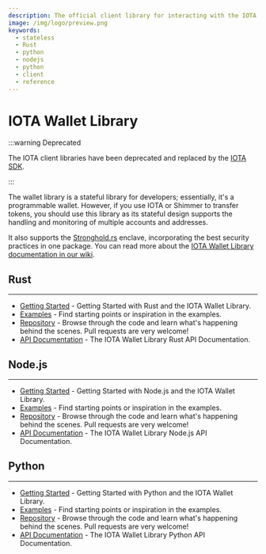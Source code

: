 ```yaml
---
description: The official client library for interacting with the IOTA Tangle allows you to create blocks and transactions, sign transactions, generate addresses, and interact with an IOTA node.
image: /img/logo/preview.png
keywords:
  - stateless
  - Rust
  - python
  - nodejs
  - python
  - client
  - reference
---
```


# IOTA Wallet Library

:::warning Deprecated

The IOTA client libraries have been deprecated and replaced by the [IOTA SDK](/iota-sdk/welcome).

:::

The wallet library is a stateful library for developers; essentially, it's a programmable wallet. However, if you use IOTA or Shimmer to transfer tokens, you should use this library as its stateful design supports the handling and monitoring of multiple accounts and addresses.

It also supports the [Stronghold.rs](https://github.com/iotaledger/stronghold.rs) enclave, incorporating the best security practices in one package. You can read more about the [IOTA Wallet Library documentation in our wiki](/wallet.rs/1.0-rc.6/welcome).

## Rust

---

- [Getting Started](/wallet.rs/1.0-rc.6/getting_started/rust) - Getting Started with Rust and the IOTA Wallet Library.
- [Examples](/wallet.rs/1.0-rc.6/how_tos/run_how_tos?language=rust) - Find starting points or inspiration in the examples.
- [Repository](https://github.com/iotaledger/wallet.rs/tree/develop) - Browse through the code and learn what's happening behind the scenes. Pull requests are very welcome!
- [API Documentation](/wallet.rs/1.0-rc.6/references/rust_api_reference) - The IOTA Wallet Library Rust API Documentation.

## Node.js

---

- [Getting Started](/wallet.rs/1.0-rc.6/getting_started/nodejs) - Getting Started with Node.js and the IOTA Wallet Library.
- [Examples](/wallet.rs/1.0-rc.6/how_tos/run_how_tos?language=typescript-node) - Find starting points or inspiration in the examples.
- [Repository](https://github.com/iotaledger/wallet.rs/tree/develop/bindings/nodejs) - Browse through the code and learn what's happening behind the scenes. Pull requests are very welcome!
- [API Documentation](/wallet.rs/1.0-rc.6/references/nodejs/api_ref) - The IOTA Wallet Library Node.js API Documentation.

## Python

---

- [Getting Started](/wallet.rs/1.0-rc.6/getting_started/python) - Getting Started with Python and the IOTA Wallet Library.
- [Examples](/wallet.rs/1.0-rc.6/how_tos/run_how_tos?language=python) - Find starting points or inspiration in the examples.
- [Repository](https://github.com/iotaledger/wallet.rs/tree/develop/bindings/python) - Browse through the code and learn what's happening behind the scenes. Pull requests are very welcome!
- [API Documentation](/wallet.rs/1.0-rc.6/references/python/iota_wallet/account) - The IOTA Wallet Library Python API Documentation.
